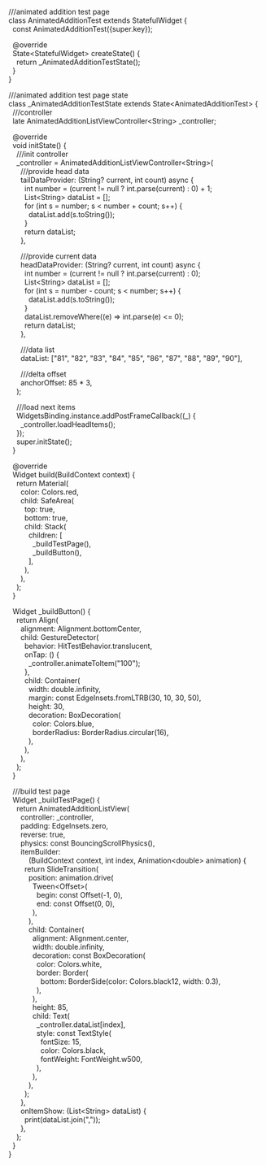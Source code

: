 <p>
///animated&nbsp;addition&nbsp;test&nbsp;page<br>
class&nbsp;AnimatedAdditionTest&nbsp;extends&nbsp;StatefulWidget&nbsp;{<br>
&nbsp;&nbsp;const&nbsp;AnimatedAdditionTest({super.key});</p>

<p>&nbsp;&nbsp;@override<br>
&nbsp;&nbsp;State&lt;StatefulWidget&gt;&nbsp;createState()&nbsp;{<br>
&nbsp;&nbsp;&nbsp;&nbsp;return&nbsp;_AnimatedAdditionTestState();<br>
&nbsp;&nbsp;}<br>
}</p>

<p>///animated&nbsp;addition&nbsp;test&nbsp;page&nbsp;state<br>
class&nbsp;_AnimatedAdditionTestState&nbsp;extends&nbsp;State&lt;AnimatedAdditionTest&gt;&nbsp;{<br>
&nbsp;&nbsp;///controller<br>
&nbsp;&nbsp;late&nbsp;AnimatedAdditionListViewController&lt;String&gt;&nbsp;_controller;</p>

<p>&nbsp;&nbsp;@override<br>
&nbsp;&nbsp;void&nbsp;initState()&nbsp;{<br>
&nbsp;&nbsp;&nbsp;&nbsp;///init&nbsp;controller<br>
&nbsp;&nbsp;&nbsp;&nbsp;_controller&nbsp;=&nbsp;AnimatedAdditionListViewController&lt;String&gt;(<br>
&nbsp;&nbsp;&nbsp;&nbsp;&nbsp;&nbsp;///provide&nbsp;head&nbsp;data<br>
&nbsp;&nbsp;&nbsp;&nbsp;&nbsp;&nbsp;tailDataProvider:&nbsp;(String?&nbsp;current,&nbsp;int&nbsp;count)&nbsp;async&nbsp;{<br>
&nbsp;&nbsp;&nbsp;&nbsp;&nbsp;&nbsp;&nbsp;&nbsp;int&nbsp;number&nbsp;=&nbsp;(current&nbsp;!=&nbsp;null&nbsp;?&nbsp;int.parse(current)&nbsp;:&nbsp;0)&nbsp;+&nbsp;1;<br>
&nbsp;&nbsp;&nbsp;&nbsp;&nbsp;&nbsp;&nbsp;&nbsp;List&lt;String&gt;&nbsp;dataList&nbsp;=&nbsp;[];<br>
&nbsp;&nbsp;&nbsp;&nbsp;&nbsp;&nbsp;&nbsp;&nbsp;for&nbsp;(int&nbsp;s&nbsp;=&nbsp;number;&nbsp;s&nbsp;&lt;&nbsp;number&nbsp;+&nbsp;count;&nbsp;s++)&nbsp;{<br>
&nbsp;&nbsp;&nbsp;&nbsp;&nbsp;&nbsp;&nbsp;&nbsp;&nbsp;&nbsp;dataList.add(s.toString());<br>
&nbsp;&nbsp;&nbsp;&nbsp;&nbsp;&nbsp;&nbsp;&nbsp;}<br>
&nbsp;&nbsp;&nbsp;&nbsp;&nbsp;&nbsp;&nbsp;&nbsp;return&nbsp;dataList;<br>
&nbsp;&nbsp;&nbsp;&nbsp;&nbsp;&nbsp;},</p>

<p>&nbsp;&nbsp;&nbsp;&nbsp;&nbsp;&nbsp;///provide&nbsp;current&nbsp;data<br>
&nbsp;&nbsp;&nbsp;&nbsp;&nbsp;&nbsp;headDataProvider:&nbsp;(String?&nbsp;current,&nbsp;int&nbsp;count)&nbsp;async&nbsp;{<br>
&nbsp;&nbsp;&nbsp;&nbsp;&nbsp;&nbsp;&nbsp;&nbsp;int&nbsp;number&nbsp;=&nbsp;(current&nbsp;!=&nbsp;null&nbsp;?&nbsp;int.parse(current)&nbsp;:&nbsp;0);<br>
&nbsp;&nbsp;&nbsp;&nbsp;&nbsp;&nbsp;&nbsp;&nbsp;List&lt;String&gt;&nbsp;dataList&nbsp;=&nbsp;[];<br>
&nbsp;&nbsp;&nbsp;&nbsp;&nbsp;&nbsp;&nbsp;&nbsp;for&nbsp;(int&nbsp;s&nbsp;=&nbsp;number&nbsp;-&nbsp;count;&nbsp;s&nbsp;&lt;&nbsp;number;&nbsp;s++)&nbsp;{<br>
&nbsp;&nbsp;&nbsp;&nbsp;&nbsp;&nbsp;&nbsp;&nbsp;&nbsp;&nbsp;dataList.add(s.toString());<br>
&nbsp;&nbsp;&nbsp;&nbsp;&nbsp;&nbsp;&nbsp;&nbsp;}<br>
&nbsp;&nbsp;&nbsp;&nbsp;&nbsp;&nbsp;&nbsp;&nbsp;dataList.removeWhere((e)&nbsp;=&gt;&nbsp;int.parse(e)&nbsp;&lt;=&nbsp;0);<br>
&nbsp;&nbsp;&nbsp;&nbsp;&nbsp;&nbsp;&nbsp;&nbsp;return&nbsp;dataList;<br>
&nbsp;&nbsp;&nbsp;&nbsp;&nbsp;&nbsp;},</p>

<p>&nbsp;&nbsp;&nbsp;&nbsp;&nbsp;&nbsp;///data&nbsp;list<br>
&nbsp;&nbsp;&nbsp;&nbsp;&nbsp;&nbsp;dataList:&nbsp;[&quot;81&quot;,&nbsp;&quot;82&quot;,&nbsp;&quot;83&quot;,&nbsp;&quot;84&quot;,&nbsp;&quot;85&quot;,&nbsp;&quot;86&quot;,&nbsp;&quot;87&quot;,&nbsp;&quot;88&quot;,&nbsp;&quot;89&quot;,&nbsp;&quot;90&quot;],</p>

<p>&nbsp;&nbsp;&nbsp;&nbsp;&nbsp;&nbsp;///delta&nbsp;offset<br>
&nbsp;&nbsp;&nbsp;&nbsp;&nbsp;&nbsp;anchorOffset:&nbsp;85&nbsp;*&nbsp;3,<br>
&nbsp;&nbsp;&nbsp;&nbsp;);</p>

<p>&nbsp;&nbsp;&nbsp;&nbsp;///load&nbsp;next&nbsp;items<br>
&nbsp;&nbsp;&nbsp;&nbsp;WidgetsBinding.instance.addPostFrameCallback((_)&nbsp;{<br>
&nbsp;&nbsp;&nbsp;&nbsp;&nbsp;&nbsp;_controller.loadHeadItems();<br>
&nbsp;&nbsp;&nbsp;&nbsp;});<br>
&nbsp;&nbsp;&nbsp;&nbsp;super.initState();<br>
&nbsp;&nbsp;}</p>

<p>&nbsp;&nbsp;@override<br>
&nbsp;&nbsp;Widget&nbsp;build(BuildContext&nbsp;context)&nbsp;{<br>
&nbsp;&nbsp;&nbsp;&nbsp;return&nbsp;Material(<br>
&nbsp;&nbsp;&nbsp;&nbsp;&nbsp;&nbsp;color:&nbsp;Colors.red,<br>
&nbsp;&nbsp;&nbsp;&nbsp;&nbsp;&nbsp;child:&nbsp;SafeArea(<br>
&nbsp;&nbsp;&nbsp;&nbsp;&nbsp;&nbsp;&nbsp;&nbsp;top:&nbsp;true,<br>
&nbsp;&nbsp;&nbsp;&nbsp;&nbsp;&nbsp;&nbsp;&nbsp;bottom:&nbsp;true,<br>
&nbsp;&nbsp;&nbsp;&nbsp;&nbsp;&nbsp;&nbsp;&nbsp;child:&nbsp;Stack(<br>
&nbsp;&nbsp;&nbsp;&nbsp;&nbsp;&nbsp;&nbsp;&nbsp;&nbsp;&nbsp;children:&nbsp;[<br>
&nbsp;&nbsp;&nbsp;&nbsp;&nbsp;&nbsp;&nbsp;&nbsp;&nbsp;&nbsp;&nbsp;&nbsp;_buildTestPage(),<br>
&nbsp;&nbsp;&nbsp;&nbsp;&nbsp;&nbsp;&nbsp;&nbsp;&nbsp;&nbsp;&nbsp;&nbsp;_buildButton(),<br>
&nbsp;&nbsp;&nbsp;&nbsp;&nbsp;&nbsp;&nbsp;&nbsp;&nbsp;&nbsp;],<br>
&nbsp;&nbsp;&nbsp;&nbsp;&nbsp;&nbsp;&nbsp;&nbsp;),<br>
&nbsp;&nbsp;&nbsp;&nbsp;&nbsp;&nbsp;),<br>
&nbsp;&nbsp;&nbsp;&nbsp;);<br>
&nbsp;&nbsp;}</p>

<p>&nbsp;&nbsp;Widget&nbsp;_buildButton()&nbsp;{<br>
&nbsp;&nbsp;&nbsp;&nbsp;return&nbsp;Align(<br>
&nbsp;&nbsp;&nbsp;&nbsp;&nbsp;&nbsp;alignment:&nbsp;Alignment.bottomCenter,<br>
&nbsp;&nbsp;&nbsp;&nbsp;&nbsp;&nbsp;child:&nbsp;GestureDetector(<br>
&nbsp;&nbsp;&nbsp;&nbsp;&nbsp;&nbsp;&nbsp;&nbsp;behavior:&nbsp;HitTestBehavior.translucent,<br>
&nbsp;&nbsp;&nbsp;&nbsp;&nbsp;&nbsp;&nbsp;&nbsp;onTap:&nbsp;()&nbsp;{<br>
&nbsp;&nbsp;&nbsp;&nbsp;&nbsp;&nbsp;&nbsp;&nbsp;&nbsp;&nbsp;_controller.animateToItem(&quot;100&quot;);<br>
&nbsp;&nbsp;&nbsp;&nbsp;&nbsp;&nbsp;&nbsp;&nbsp;},<br>
&nbsp;&nbsp;&nbsp;&nbsp;&nbsp;&nbsp;&nbsp;&nbsp;child:&nbsp;Container(<br>
&nbsp;&nbsp;&nbsp;&nbsp;&nbsp;&nbsp;&nbsp;&nbsp;&nbsp;&nbsp;width:&nbsp;double.infinity,<br>
&nbsp;&nbsp;&nbsp;&nbsp;&nbsp;&nbsp;&nbsp;&nbsp;&nbsp;&nbsp;margin:&nbsp;const&nbsp;EdgeInsets.fromLTRB(30,&nbsp;10,&nbsp;30,&nbsp;50),<br>
&nbsp;&nbsp;&nbsp;&nbsp;&nbsp;&nbsp;&nbsp;&nbsp;&nbsp;&nbsp;height:&nbsp;30,<br>
&nbsp;&nbsp;&nbsp;&nbsp;&nbsp;&nbsp;&nbsp;&nbsp;&nbsp;&nbsp;decoration:&nbsp;BoxDecoration(<br>
&nbsp;&nbsp;&nbsp;&nbsp;&nbsp;&nbsp;&nbsp;&nbsp;&nbsp;&nbsp;&nbsp;&nbsp;color:&nbsp;Colors.blue,<br>
&nbsp;&nbsp;&nbsp;&nbsp;&nbsp;&nbsp;&nbsp;&nbsp;&nbsp;&nbsp;&nbsp;&nbsp;borderRadius:&nbsp;BorderRadius.circular(16),<br>
&nbsp;&nbsp;&nbsp;&nbsp;&nbsp;&nbsp;&nbsp;&nbsp;&nbsp;&nbsp;),<br>
&nbsp;&nbsp;&nbsp;&nbsp;&nbsp;&nbsp;&nbsp;&nbsp;),<br>
&nbsp;&nbsp;&nbsp;&nbsp;&nbsp;&nbsp;),<br>
&nbsp;&nbsp;&nbsp;&nbsp;);<br>
&nbsp;&nbsp;}</p>

<p>&nbsp;&nbsp;///build&nbsp;test&nbsp;page<br>
&nbsp;&nbsp;Widget&nbsp;_buildTestPage()&nbsp;{<br>
&nbsp;&nbsp;&nbsp;&nbsp;return&nbsp;AnimatedAdditionListView(<br>
&nbsp;&nbsp;&nbsp;&nbsp;&nbsp;&nbsp;controller:&nbsp;_controller,<br>
&nbsp;&nbsp;&nbsp;&nbsp;&nbsp;&nbsp;padding:&nbsp;EdgeInsets.zero,<br>
&nbsp;&nbsp;&nbsp;&nbsp;&nbsp;&nbsp;reverse:&nbsp;true,<br>
&nbsp;&nbsp;&nbsp;&nbsp;&nbsp;&nbsp;physics:&nbsp;const&nbsp;BouncingScrollPhysics(),<br>
&nbsp;&nbsp;&nbsp;&nbsp;&nbsp;&nbsp;itemBuilder:<br>
&nbsp;&nbsp;&nbsp;&nbsp;&nbsp;&nbsp;&nbsp;&nbsp;&nbsp;&nbsp;(BuildContext&nbsp;context,&nbsp;int&nbsp;index,&nbsp;Animation&lt;double&gt;&nbsp;animation)&nbsp;{<br>
&nbsp;&nbsp;&nbsp;&nbsp;&nbsp;&nbsp;&nbsp;&nbsp;return&nbsp;SlideTransition(<br>
&nbsp;&nbsp;&nbsp;&nbsp;&nbsp;&nbsp;&nbsp;&nbsp;&nbsp;&nbsp;position:&nbsp;animation.drive(<br>
&nbsp;&nbsp;&nbsp;&nbsp;&nbsp;&nbsp;&nbsp;&nbsp;&nbsp;&nbsp;&nbsp;&nbsp;Tween&lt;Offset&gt;(<br>
&nbsp;&nbsp;&nbsp;&nbsp;&nbsp;&nbsp;&nbsp;&nbsp;&nbsp;&nbsp;&nbsp;&nbsp;&nbsp;&nbsp;begin:&nbsp;const&nbsp;Offset(-1,&nbsp;0),<br>
&nbsp;&nbsp;&nbsp;&nbsp;&nbsp;&nbsp;&nbsp;&nbsp;&nbsp;&nbsp;&nbsp;&nbsp;&nbsp;&nbsp;end:&nbsp;const&nbsp;Offset(0,&nbsp;0),<br>
&nbsp;&nbsp;&nbsp;&nbsp;&nbsp;&nbsp;&nbsp;&nbsp;&nbsp;&nbsp;&nbsp;&nbsp;),<br>
&nbsp;&nbsp;&nbsp;&nbsp;&nbsp;&nbsp;&nbsp;&nbsp;&nbsp;&nbsp;),<br>
&nbsp;&nbsp;&nbsp;&nbsp;&nbsp;&nbsp;&nbsp;&nbsp;&nbsp;&nbsp;child:&nbsp;Container(<br>
&nbsp;&nbsp;&nbsp;&nbsp;&nbsp;&nbsp;&nbsp;&nbsp;&nbsp;&nbsp;&nbsp;&nbsp;alignment:&nbsp;Alignment.center,<br>
&nbsp;&nbsp;&nbsp;&nbsp;&nbsp;&nbsp;&nbsp;&nbsp;&nbsp;&nbsp;&nbsp;&nbsp;width:&nbsp;double.infinity,<br>
&nbsp;&nbsp;&nbsp;&nbsp;&nbsp;&nbsp;&nbsp;&nbsp;&nbsp;&nbsp;&nbsp;&nbsp;decoration:&nbsp;const&nbsp;BoxDecoration(<br>
&nbsp;&nbsp;&nbsp;&nbsp;&nbsp;&nbsp;&nbsp;&nbsp;&nbsp;&nbsp;&nbsp;&nbsp;&nbsp;&nbsp;color:&nbsp;Colors.white,<br>
&nbsp;&nbsp;&nbsp;&nbsp;&nbsp;&nbsp;&nbsp;&nbsp;&nbsp;&nbsp;&nbsp;&nbsp;&nbsp;&nbsp;border:&nbsp;Border(<br>
&nbsp;&nbsp;&nbsp;&nbsp;&nbsp;&nbsp;&nbsp;&nbsp;&nbsp;&nbsp;&nbsp;&nbsp;&nbsp;&nbsp;&nbsp;&nbsp;bottom:&nbsp;BorderSide(color:&nbsp;Colors.black12,&nbsp;width:&nbsp;0.3),<br>
&nbsp;&nbsp;&nbsp;&nbsp;&nbsp;&nbsp;&nbsp;&nbsp;&nbsp;&nbsp;&nbsp;&nbsp;&nbsp;&nbsp;),<br>
&nbsp;&nbsp;&nbsp;&nbsp;&nbsp;&nbsp;&nbsp;&nbsp;&nbsp;&nbsp;&nbsp;&nbsp;),<br>
&nbsp;&nbsp;&nbsp;&nbsp;&nbsp;&nbsp;&nbsp;&nbsp;&nbsp;&nbsp;&nbsp;&nbsp;height:&nbsp;85,<br>
&nbsp;&nbsp;&nbsp;&nbsp;&nbsp;&nbsp;&nbsp;&nbsp;&nbsp;&nbsp;&nbsp;&nbsp;child:&nbsp;Text(<br>
&nbsp;&nbsp;&nbsp;&nbsp;&nbsp;&nbsp;&nbsp;&nbsp;&nbsp;&nbsp;&nbsp;&nbsp;&nbsp;&nbsp;_controller.dataList[index],<br>
&nbsp;&nbsp;&nbsp;&nbsp;&nbsp;&nbsp;&nbsp;&nbsp;&nbsp;&nbsp;&nbsp;&nbsp;&nbsp;&nbsp;style:&nbsp;const&nbsp;TextStyle(<br>
&nbsp;&nbsp;&nbsp;&nbsp;&nbsp;&nbsp;&nbsp;&nbsp;&nbsp;&nbsp;&nbsp;&nbsp;&nbsp;&nbsp;&nbsp;&nbsp;fontSize:&nbsp;15,<br>
&nbsp;&nbsp;&nbsp;&nbsp;&nbsp;&nbsp;&nbsp;&nbsp;&nbsp;&nbsp;&nbsp;&nbsp;&nbsp;&nbsp;&nbsp;&nbsp;color:&nbsp;Colors.black,<br>
&nbsp;&nbsp;&nbsp;&nbsp;&nbsp;&nbsp;&nbsp;&nbsp;&nbsp;&nbsp;&nbsp;&nbsp;&nbsp;&nbsp;&nbsp;&nbsp;fontWeight:&nbsp;FontWeight.w500,<br>
&nbsp;&nbsp;&nbsp;&nbsp;&nbsp;&nbsp;&nbsp;&nbsp;&nbsp;&nbsp;&nbsp;&nbsp;&nbsp;&nbsp;),<br>
&nbsp;&nbsp;&nbsp;&nbsp;&nbsp;&nbsp;&nbsp;&nbsp;&nbsp;&nbsp;&nbsp;&nbsp;),<br>
&nbsp;&nbsp;&nbsp;&nbsp;&nbsp;&nbsp;&nbsp;&nbsp;&nbsp;&nbsp;),<br>
&nbsp;&nbsp;&nbsp;&nbsp;&nbsp;&nbsp;&nbsp;&nbsp;);<br>
&nbsp;&nbsp;&nbsp;&nbsp;&nbsp;&nbsp;},<br>
&nbsp;&nbsp;&nbsp;&nbsp;&nbsp;&nbsp;onItemShow:&nbsp;(List&lt;String&gt;&nbsp;dataList)&nbsp;{<br>
&nbsp;&nbsp;&nbsp;&nbsp;&nbsp;&nbsp;&nbsp;&nbsp;print(dataList.join(&quot;,&quot;));<br>
&nbsp;&nbsp;&nbsp;&nbsp;&nbsp;&nbsp;},<br>
&nbsp;&nbsp;&nbsp;&nbsp;);<br>
&nbsp;&nbsp;}<br>
}</p>